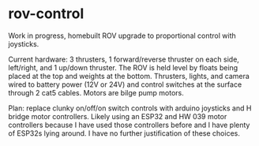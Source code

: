 # rov-control
Work in progress, homebuilt ROV upgrade to proportional control with joysticks.

Current hardware: 
3 thrusters, 1 forward/reverse thruster on each side, left/right, and 1 up/down thruster. The ROV is held level by floats being placed at the top and weights at the bottom. Thrusters, lights, and camera wired to battery power (12V or 24V) and control switches at the surface through 2 cat5 cables. Motors are bilge pump motors.

Plan: replace clunky on/off/on switch controls with arduino joysticks and H bridge motor controllers. Likely using an ESP32 and HW 039 motor controllers because I have used those controllers before and I have plenty of ESP32s lying around. I have no further justification of these choices. 
